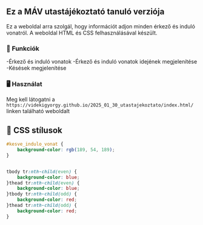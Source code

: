 ## Ez a MÁV utastájékoztató tanuló verziója

Ez a weboldal arra szolgál, hogy információt adjon minden érkező és induló vonatról. A weboldal HTML és CSS felhasználásával készült.

### 🚥 Funkciók
-Érkező és induló vonatok
-Érkező és induló vonatok idejének megjelenítése
-Késések megjelenítése

### 🖥️ Használat
Meg kell látogatni a `https://videkigyorgy.github.io/2025_01_30_utastajekoztato/index.html/` linken található weboldalt

## 🎨 CSS stílusok
```css
#kesve_indulo_vonat {
    background-color: rgb(189, 54, 189);
}


tbody tr:nth-child(even) {              
    background-color: blue;
}thead tr:nth-child(even) {
    background-color: blue;
}tbody tr:nth-child(odd) {
    background-color: red;
}thead tr:nth-child(odd) {
    background-color: red;
}
```
